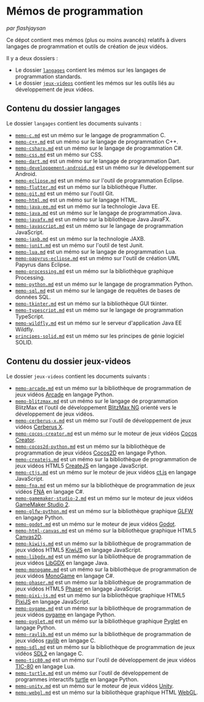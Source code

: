 # Mémos de programmation

*par flashjaysan*

Ce dépot contient mes mémos (plus ou moins avancés) relatifs à divers langages de programmation et outils de création de jeux vidéos.

Il y a deux dossiers :

- Le dossier [`langages`](/langages/) contient les mémos sur les langages de programmation standards.
- Le dossier [`jeux-videos`](/jeux-videos/) contient les mémos sur les outils liés au développement de jeux vidéos.

## Contenu du dossier langages

Le dossier `langages` contient les documents suivants :

- [`memo-c.md`](/langages/memo-c.md) est un mémo sur le langage de programmation C.
- [`memo-c++.md`](/langages/memo-c++.md) est un mémo sur le langage de programmation C++.
- [`memo-csharp.md`](/langages/memo-csharp.md) est un mémo sur le langage de programmation C#.
- [`memo-css.md`](/langages/memo-css.md) est un mémo sur CSS.
- [`memo-dart.md`](/langages/memo-dart.md) est un mémo sur le langage de programmation Dart.
- [`memo-developpement-android.md`](/langages/memo-developpement-android.md) est un mémo sur le développement sur Android.
- [`memo-eclipse.md`](/langages/memo-eclipse.md) est un mémo sur l'outil de programmation Eclipse.
- [`memo-flutter.md`](/langages/memo-flutter.md) est un mémo sur la bibliothèque Flutter.
- [`memo-git.md`](/langages/memo-git.md) est un mémo sur l'outil Git.
- [`memo-html.md`](/langages/memo-html.md) est un mémo sur le langage HTML.
- [`memo-java-ee.md`](/langages/memo-java-ee.md) est un mémo sur la technologie Java EE.
- [`memo-java.md`](/langages/memo-java.md) est un mémo sur le langage de programmation Java.
- [`memo-javafx.md`](/langages/memo-javafx.md) est un mémo sur la bibliothèque Java JavaFX.
- [`memo-javascript.md`](/langages/memo-javascript.md) est un mémo sur le langage de programmation JavaScript.
- [`memo-jaxb.md`](/langages/memo-jaxb.md) est un mémo sur la technologie JAXB.
- [`memo-junit.md`](/langages/memo-junit.md) est un mémo sur l'outil de test Junit.
- [`memo-lua.md`](/langages/memo-lua.md) est un mémo sur le langage de programmation Lua.
- [`memo-papyrus-eclipse.md`](/langages/memo-papyrus-eclipse.md) est un mémo sur l'outil de création UML Papyrus dans Eclipse.
- [`memo-processing.md`](/langages/memo-processing.md) est un mémo sur la bibliothèque graphique Processing.
- [`memo-python.md`](/langages/memo-python.md) est un mémo sur le langage de programmation Python.
- [`memo-sql.md`](/langages/memo-sql.md) est un mémo sur le langage de requêtes de bases de données SQL.
- [`memo-tkinter.md`](/langages/memo-tkinter.md) est un mémo sur la bibliothèque GUI tkinter.
- [`memo-typescript.md`](/langages/memo-typescript.md) est un mémo sur le langage de programmation TypeScript.
- [`memo-wildfly.md`](/langages/memo-wildfly.md) est un mémo sur le serveur d'application Java EE Wildfly.
- [`principes-solid.md`](/langages/principes-solid.md) est un mémo sur les principes de génie logiciel SOLID.

## Contenu du dossier jeux-videos

Le dossier `jeux-videos` contient les documents suivants :

- [`memo-arcade.md`](/jeux-videos/memo-arcade.md) est un mémo sur la bibliothèque de programmation de jeux vidéos [Arcade](https://api.arcade.academy/en/latest/) en langage Python.
- [`memo-blitzmax.md`](/jeux-videos/memo-blitzmax.md) est un mémo sur le langage de programmation BlitzMax et l'outil de développement [BlitzMax NG](https://blitzmax.org/) orienté vers le développement de jeux vidéos.
- [`memo-cerberus-x.md`](/jeux-videos/memo-cerberus-x.md) est un mémo sur l'outil de développement de jeux vidéos [Cerberus X](https://www.cerberus-x.com/community/index.php).
- [`memo-cocos-creator.md`](/jeux-videos/memo-cocos-creator.md) est un mémo sur le moteur de jeux vidéos [Cocos Creator](https://www.cocos.com/en/creator).
- [`memo-cocos2d-python.md`](/jeux-videos/memo-cocos2d-python.md) est un mémo sur la bibliothèque de programmation de jeux vidéos [Cocos2D](http://python.cocos2d.org/) en langage Python.
- [`memo-createjs.md`](/jeux-videos/memo-createjs.md) est un mémo sur la bibliothèque de programmation de jeux vidéos HTML5 [CreateJS](https://createjs.com/) en langage JavaScript.
- [`memo-ctjs.md`](/jeux-videos/memo-ctjs.md) est un mémo sur le moteur de jeux vidéos [ct.js](https://ctjs.rocks/) en langage JavaScript.
- [`memo-fna.md`](/jeux-videos/memo-fna.md) est un mémo sur la bibliothèque de programmation de jeux vidéos [FNA](https://fna-xna.github.io/) en langage C#.
- [`memo-gamemaker-studio-2.md`](/jeux-videos/memo-gamemaker-studio-2.md) est un mémo sur le moteur de jeux vidéos [GameMaker Studio 2](https://www.yoyogames.com/en/gamemaker).
- [`memo-glfw-python.md`](/jeux-videos/memo-glfw-python.md) est un mémo sur la bibliothèque graphique [GLFW](https://www.glfw.org/) en langage Python.
- [`memo-godot.md`](/jeux-videos/memo-godot.md) est un mémo sur le moteur de jeux vidéos [Godot](https://godotengine.org/).
- [`memo-html-canvas.md`](/jeux-videos/memo-html-canvas.md) est un mémo sur la bibliothèque graphique HTML5 [Canvas2D](https://developer.mozilla.org/en-US/docs/Web/API/Canvas_API).
- [`memo-kiwijs.md`](/jeux-videos/memo-kiwijs.md) est un mémo sur la bibliothèque de programmation de jeux vidéos HTML5 [KiwiJS](https://www.kiwijs.org/) en langage JavaScript.
- [`memo-libgdx.md`](/jeux-videos/memo-libgdx.md) est un mémo sur la bibliothèque de programmation de jeux vidéos [LibGDX](https://libgdx.com/) en langage Java.
- [`memo-monogame.md`](/jeux-videos/memo-monogame.md) est un mémo sur la bibliothèque de programmation de jeux vidéos [MonoGame](https://www.monogame.net/) en langage C#.
- [`memo-phaser.md`](/jeux-videos/memo-phaser.md) est un mémo sur la bibliothèque de programmation de jeux vidéos HTML5 [Phaser](https://phaser.io/) en langage JavaScript.
- [`memo-pixi-js.md`](/jeux-videos/memo-pixi-js.md) est un mémo sur la bibliothèque graphique HTML5 [PixiJS](https://pixijs.com/) en langage JavaScript.
- [`memo-pygame.md`](/jeux-videos/memo-pygame.md) est un mémo sur la bibliothèque de programmation de jeux vidéos [pygame](https://www.pygame.org/) en langage Python.
- [`memo-pyglet.md`](/jeux-videos/memo-pyglet.md) est un mémo sur la bibliothèque graphique [Pyglet](http://pyglet.org/) en langage Python.
- [`memo-raylib.md`](/jeux-videos/memo-raylib.md) est un mémo sur la bibliothèque de programmation de jeux vidéos [raylib](https://www.raylib.com/) en langage C.
- [`memo-sdl.md`](/jeux-videos/memo-sdl.md) est un mémo sur la bibliothèque de programmation de jeux vidéos [SDL2](https://www.libsdl.org/) en langage C.
- [`memo-tic80.md`](/jeux-videos/memo-tic80.md) est un mémo sur l'outil de développement de jeux vidéos [TIC-80](https://tic80.com/) en langage Lua.
- [`memo-turtle.md`](/jeux-videos/memo-turtle.md) est un mémo sur l'outil de développement de programmes interactifs [turtle](https://docs.python.org/3/library/turtle.html) en langage Python.
- [`memo-unity.md`](/jeux-videos/memo-unity.md) est un mémo sur le moteur de jeux vidéos [Unity](https://unity.com/).
- [`memo-webgl.md`](/jeux-videos/memo-webgl.md) est un mémo sur la bibliothèque graphique HTML [WebGL](https://developer.mozilla.org/en-US/docs/Web/API/WebGL_API).

